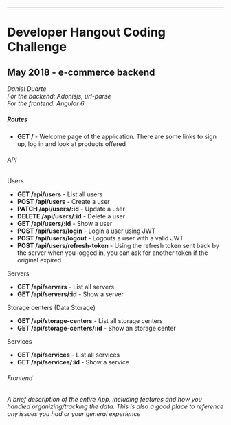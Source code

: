 ---------------------------------------------------------
# Developer Hangout Coding Challenge
## May 2018 - e-commerce backend

*Daniel Duarte* </br>
*For the backend: Adonisjs, url-parse* </br>
*For the frontend: Angular 6* </br>

##### Routes
- __GET /__  - Welcome page of the application. There are some links to sign up, log in and look at products offered

###### API
Users
- __GET /api/users__ - List all users
- __POST /api/users__ - Create a user
- __PATCH /api/users/:id__ - Update a user
- __DELETE /api/users/:id__ - Delete a user
- __GET /api/users/:id__ - Show a user
- __POST /api/users/login__ - Login a user using JWT
- __POST /api/users/logout__ - Logouts a user with a valid JWT
- __POST /api/users/refresh-token__ - Using the refresh token sent back by the server when you logged in, you can ask for another token if the original expired

Servers
- __GET /api/servers__ - List all servers
- __GET /api/servers/:id__ - Show a server

Storage centers (Data Storage)
- __GET /api/storage-centers__ - List all storage centers
- __GET /api/storage-centers/:id__ - Show an storage center

Services
- __GET /api/services__ - List all services
- __GET /api/services/:id__ - Show a service

###### Frontend

*A brief description of the entire App, including features and how you handled organizing/tracking the data. This is also a good place to reference any issues you had or your general experience*

<!--*DevHosts, a VPS and cloud computing platform, offers a wide variety of products, like your own Servers, cloud storage, and a bunch of services like a load balancer, continous integration...* -->

<!-- --------------------------------------------------------- -->
